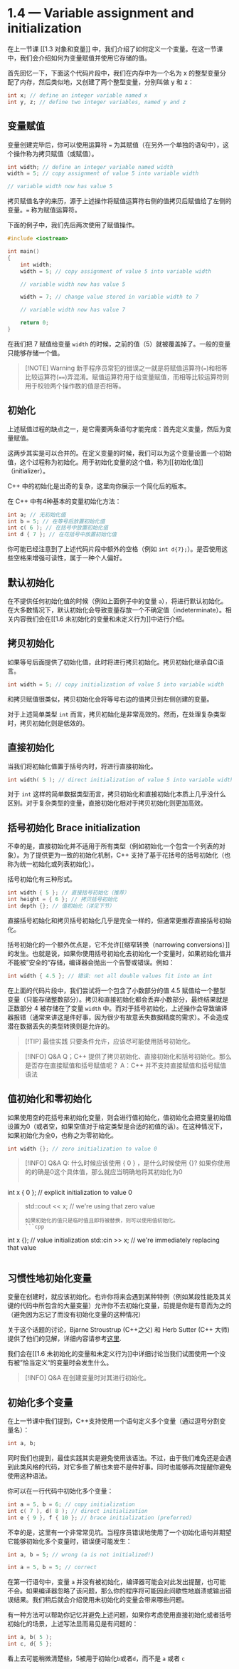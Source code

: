 # 1.4 — Variable assignment and initialization

在上一节课  [[1.3 对象和变量]] 中，我们介绍了如何定义一个变量。在这一节课中，我们会介绍如何为变量赋值并使用它存储的值。

首先回忆一下，下面这个代码片段中，我们在内存中为一个名为 x 的整型变量分配了内存，然后类似地，又创建了两个整型变量，分别叫做 y 和 z：

```cpp
int x; // define an integer variable named x
int y, z; // define two integer variables, named y and z
```

## 变量赋值

变量创建完毕后，你可以使用运算符 `=` 为其赋值（在另外一个单独的语句中），这个操作称为拷贝赋值（或赋值）。

```cpp
int width; // define an integer variable named width
width = 5; // copy assignment of value 5 into variable width

// variable width now has value 5
```

拷贝赋值名字的来历，源于上述操作将赋值运算符右侧的值拷贝后赋值给了左侧的变量。`=` 称为赋值运算符。

下面的例子中，我们先后两次使用了赋值操作。

```cpp
#include <iostream>

int main()
{
	int width;
	width = 5; // copy assignment of value 5 into variable width

	// variable width now has value 5

	width = 7; // change value stored in variable width to 7

	// variable width now has value 7

	return 0;
}
```


在我们把 7 赋值给变量 `width` 的时候，之前的值（5）就被覆盖掉了。一般的变量只能够存储一个值。

>[!NOTE] Warning
> 新手程序员常犯的错误之一就是将赋值运算符(`=`)和相等比较运算符(`==`)弄混淆。赋值运算符用于给变量赋值，而相等比较运算符则用于校验两个操作数的值是否相等。



## 初始化

上述赋值过程的缺点之一，是它需要两条语句才能完成：首先定义变量，然后为变量赋值。

这两步其实是可以合并的。在定义变量的时候，我们可以为这个变量设置一个初始值，这个过程称为初始化。用于初始化变量的这个值，称为[[初始化值]]（initializer）。

C++ 中的初始化是出奇的复杂，这里向你展示一个简化后的版本。

在 C++ 中有4种基本的变量初始化方法：

```cpp
int a; // 无初始化值
int b = 5; // 在等号后放置初始化值
int c( 6 ); // 在括号中放置初始化值
int d { 7 }; // 在花括号中放置初始化值
```

你可能已经注意到了上述代码片段中额外的空格（例如 `int d{7};`）。是否使用这些空格来增强可读性，属于一种个人偏好。

## 默认初始化

在不提供任何初始化值的时候（例如上面例子中的变量 `a`），将进行默认初始化。在大多数情况下，默认初始化会导致变量存放一个不确定值（indeterminate）。相关内容我们会在[[1.6 未初始化的变量和未定义行为]]中进行介绍。

## 拷贝初始化

如果等号后面提供了初始化值，此时将进行拷贝初始化。拷贝初始化继承自C语言。

```cpp
int width = 5; // copy initialization of value 5 into variable width
```

和拷贝赋值很类似，拷贝初始化会将等号右边的值拷贝到左侧创建的变量。

对于上述简单类型 `int` 而言，拷贝初始化是非常高效的。然而，在处理复杂类型时，拷贝初始化则是低效的。

## 直接初始化

当我们将初始化值置于括号内时，将进行直接初始化。

```cpp
int width( 5 ); // direct initialization of value 5 into variable width
```

对于 `int` 这样的简单数据类型而言，拷贝初始化和直接初始化本质上几乎没什么区别。对于复杂类型的变量，直接初始化相对于拷贝初始化则更加高效。

## 括号初始化 Brace initialization

不幸的是，直接初始化并不适用于所有类型（例如初始化一个包含一个列表的对象）。为了提供更为一致的初始化机制，C++ 支持了基于花括号的括号初始化（也称为统一初始化或列表初始化）。

括号初始化有三种形式。

```cpp
int width { 5 }; // 直接括号初始化（推荐）
int height = { 6 }; // 拷贝括号初始化
int depth {}; // 值初始化（详见下节）
```

直接括号初始化和拷贝括号初始化几乎是完全一样的，但通常更推荐直接括号初始化。

括号初始化的一个额外优点是，它不允许[[缩窄转换（narrowing conversions）]]的发生。也就是说，如果你使用括号初始化去初始化一个变量时，如果初始化值并不能被”安全的“存储，编译器会抛出一个告警或错误。例如：

```cpp
int width { 4.5 }; // 错误: not all double values fit into an int
```

在上面的代码片段中，我们尝试将一个包含了小数部分的值 4.5 赋值给一个整型变量（只能存储整数部分）。拷贝和直接初始化都会丢弃小数部分，最终结果就是正数部分 4 被存储在了变量 `width` 中。而对于括号初始化，上述操作会导致编译器报错（通常来讲这是件好事，因为很少有故意丢失数据精度的需求）。不会造成潜在数据丢失的类型转换则是允许的。

> [!TIP] 最佳实践
> 只要条件允许，应该尽可能使用括号初始化。

> [!INFO] Q&A
> Q；C++ 提供了拷贝初始化、直接初始化和括号初始化。那么是否存在直接赋值和括号赋值呢？
> A：C++ 并不支持直接赋值和括号赋值语法


## 值初始化和零初始化

如果使用空的花括号来初始化变量，则会进行值初始化，值初始化会把变量初始值设置为0（或者空，如果空值对于给定类型是合适的初值的话）。在这种情况下，如果初始化为全0，也称之为零初始化。

```cpp
int width {}; // zero initialization to value 0
```

> [!INFO] Q&A
> Q: 什么时候应该使用 { 0 } ，是什么时候使用 {}?
> 如果你使用的的确是0这个具体值，那么就应当明确地将其初始化为0
>
>```cpp
int x { 0 }; // explicit initialization to value 0
>std::cout << x; // we're using that zero value
>```
> 如果初始化的值只是临时值且即将被替换，则可以使用值初始化。
>```cpp
int x {}; // value initialization
std::cin >> x; // we're immediately replacing that value
>```


## 习惯性地初始化变量

变量在创建时，就应该初始化。也许你将来会遇到某种特例（例如某段性能及其关键的代码中所包含的大量变量）允许你不去初始化变量，前提是你是有意而为之的（避免因为忘记了而没有初始化变量的这种情况）

关于这个话题的讨论，Bjarne Stroustrup (C++之父) 和 Herb Sutter (C++ 大师) 提供了他们的见解，详细内容请参考[这里](https://github.com/isocpp/CppCoreGuidelines/blob/master/CppCoreGuidelines.md#es20-always-initialize-an-object).

我们会在[[1.6 未初始化的变量和未定义行为]]中详细讨论当我们试图使用一个没有被”恰当定义“的变量时会发生什么。

> [!INFO] Q&A
> 在创建变量时对其进行初始化。

## 初始化多个变量

在上一节课中我们提到，C++支持使用一个语句定义多个变量（通过逗号分割变量名）：

```cpp
int a, b;
```

同时我们也提到，最佳实践其实是避免使用该语法。不过，由于我们难免还是会遇到此类风格的代码，对它多些了解也未尝不是件好事。同时也能够再次提醒你避免使用这种语法。

你可以在一行代码中初始化多个变量：

```cpp
int a = 5, b = 6; // copy initialization
int c( 7 ), d( 8 ); // direct initialization
int e { 9 }, f { 10 }; // brace initialization (preferred)
```

不幸的是，这里有一个非常常见坑。当程序员错误地使用了一个初始化语句并期望它能够初始化多个变量时，错误便可能发生：

```cpp
int a, b = 5; // wrong (a is not initialized!)

int a = 5, b = 5; // correct
```

在第一行语句中，变量 `a` 并没有被初始化，编译器可能会对此发出提醒，也可能不会。如果编译器忽略了该问题，那么你的程序将可能因此间歇性地崩溃或输出错误结果。我们稍后就会介绍使用未初始化的变量会带来哪些问题。

有一种方法可以帮助你记忆并避免上述问题，如果你考虑使用直接初始化或者括号初始化的场景，上述写法显而易见是有问题的：

```cpp
int a, b( 5 );
int c, d{ 5 };
```

看上去可能稍微清楚些，5被用于初始化`b`或者`d`，而不是 `a` 或者 `c`